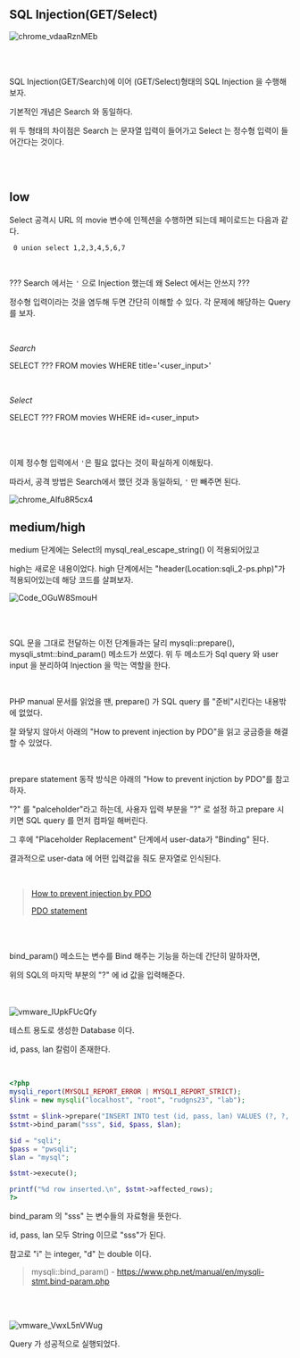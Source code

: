 ## SQL Injection(GET/Select)

![chrome_vdaaRznMEb](https://user-images.githubusercontent.com/79683414/135188493-f4b39626-71e0-4272-a921-26f875c3128b.png)

<br><br>

SQL Injection(GET/Search)에 이어 (GET/Select)형태의 SQL Injection 을 수행해보자.

기본적인 개념은 Search 와 동일하다.

위 두 형태의 차이점은 Search 는 문자열 입력이 들어가고 Select 는 정수형 입력이 들어간다는 것이다.

<br><br>

## low

Select 공격시 URL 의 movie 변수에 인젝션을 수행하면 되는데 페이로드는 다음과 같다.

` 0 union select 1,2,3,4,5,6,7`

<br>

??? Search 에서는 `'` 으로 Injection 했는데 왜 Select 에서는 안쓰지 ???

정수형 입력이라는 것을 염두해 두면 간단히 이해할 수 있다. 각 문제에 해당하는 Query를 보자.

<br>

_Search_

SELECT ??? FROM movies WHERE title='<user_input>'

<br>

_Select_

SELECT ??? FROM movies WHERE id=<user_input>

<br><br>

이제 정수형 입력에서 `'`은 필요 없다는 것이 확실하게 이해됬다.

따라서, 공격 방법은 Search에서 했던 것과 동일하되, `'` 만 빼주면 된다.

![chrome_AIfu8R5cx4](https://user-images.githubusercontent.com/79683414/135192139-b1be173f-1e04-4cb7-9109-64b08a08c329.png)

## medium/high

medium 단계에는 Select의 mysql_real_escape_string() 이 적용되어있고

high는 새로운 내용이었다. high 단계에서는 "header(Location:sqli_2-ps.php)"가 적용되어있는데 해당 코드를 살펴보자.

![Code_OGuW8SmouH](https://user-images.githubusercontent.com/79683414/135407581-d4fb198b-b5c3-4f9a-9e99-4a2c7cbbb8a5.png)

<br><br>

SQL 문을 그대로 전달하는 이전 단계들과는 달리 mysqli::prepare(), mysqli_stmt::bind_param() 메소드가 쓰였다. 위 두 메소드가  Sql query 와 user input 을 분리하여 Injection 을 막는 역할을 한다.

<br>

PHP manual 문서를 읽었을 땐, prepare() 가 SQL query 를 "준비"시킨다는 내용밖에 없었다.

잘 와닿지 않아서 아래의 "How to prevent injection by PDO"을 읽고 궁금증을 해결할 수 있었다.

<br>

prepare statement 동작 방식은 아래의 "How to prevent injction by PDO"를 참고하자.

"?" 를 "palceholder"라고 하는데, 사용자 입력 부분을 "?" 로 설정 하고 prepare 시키면 SQL query 를 먼저 컴파일 해버린다.

그 후에 "Placeholder Replacement" 단계에서 user-data가 "Binding" 된다.

결과적으로 user-data 에 어떤 입력값을 줘도 문자열로 인식된다.

<br>

>[How to prevent injection by PDO](https://www.hackedu.com/blog/how-to-prevent-sql-injection-vulnerabilities-how-prepared-statements-work)
>
>[PDO statement](https://www.php.net/manual/en/class.pdostatement.php)

<br><br>

bind_param() 메소드는 변수를 Bind 해주는 기능을 하는데 간단히 말하자면,

위의 SQL의 마지막 부분의 "?" 에 id 값을 입력해준다.

<br><br>![vmware_IUpkFUcQfy](https://user-images.githubusercontent.com/79683414/135410185-45003111-b16d-4936-8c49-193c64f18087.png)

테스트 용도로 생성한 Database 이다.

id, pass, lan 칼럼이 존재한다.

<br>

```php
<?php
mysqli_report(MYSQLI_REPORT_ERROR | MYSQLI_REPORT_STRICT);
$link = new mysqli("localhost", "root", "rudgns23", "lab");

$stmt = $link->prepare("INSERT INTO test (id, pass, lan) VALUES (?, ?, ?)");
$stmt->bind_param("sss", $id, $pass, $lan);

$id = "sqli";
$pass = "pwsqli";
$lan = "mysql";  

$stmt->execute();

printf("%d row inserted.\n", $stmt->affected_rows);
?>
```

bind_param 의 "sss" 는 변수들의 자료형을 뜻한다. 

id, pass, lan 모두 String 이므로 "sss"가 된다.

참고로 "i" 는 integer, "d" 는 double 이다.

> mysqli::bind_param() - https://www.php.net/manual/en/mysqli-stmt.bind-param.php

<br><br>

![vmware_VwxL5nVWug](https://user-images.githubusercontent.com/79683414/135415779-eb5cf6a1-83da-4937-886a-9f5e79943378.png)

Query 가 성공적으로 실행되었다.


